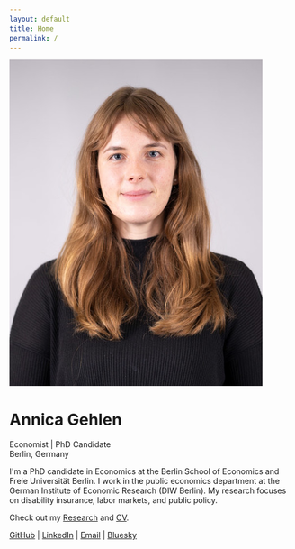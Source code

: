 ```yaml
---
layout: default
title: Home
permalink: /
---
```


<div class="profile-container">
  <img src="/assets/img/profile.jpg" alt="Annica Gehlen">
  <div class="profile-text">
    <h1>Annica Gehlen</h1>
    <p>Economist | PhD Candidate<br>Berlin, Germany</p>
    <div class="social-links">
      <a href="https://github.com/amageh"><i class="fab fa-github"></i></a>
      <a href="https://www.linkedin.com/in/annica-gehlen-13b24a137"><i class="fab fa-linkedin"></i></a>
      <a href="mailto:agehlen@diw.de"><i class="fas fa-envelope"></i></a>
      <a href="https://amageh.bsky.social"><i class="fa-solid fa-cloud"></i></a>
    </div>
  </div>
</div>

I'm a PhD candidate in Economics at the Berlin School of Economics and Freie Universität Berlin. I work in the public economics department at the German Institute of Economic Research (DIW Berlin). My research focuses on disability insurance, labor markets, and public policy.

Check out my [Research](/research/) and [CV](/cv/).

<div class="social-links">
  <a href="https://github.com/amageh">GitHub</a> |
  <a href="https://www.linkedin.com/in/annica-gehlen-13b24a137">LinkedIn</a> |
  <a href="mailto:agehlen@diw.de">Email</a> |
  <a href="https://amageh.bsky.social">Bluesky</a>
</div>